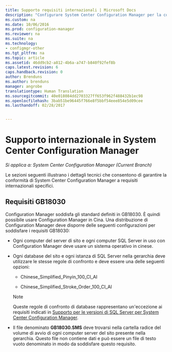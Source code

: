 ```yaml
---
title: Supporto requisiti internazionali | Microsoft Docs
description: "Configurare System Center Configuration Manager per la conformità a requisiti internazionali specifici."
ms.custom: na
ms.date: 10/06/2016
ms.prod: configuration-manager
ms.reviewer: na
ms.suite: na
ms.technology:
- configmgr-other
ms.tgt_pltfrm: na
ms.topic: article
ms.assetid: 46dd9cb2-a812-4b6a-a747-b840f92fef8b
caps.latest.revision: 6
caps.handback.revision: 0
author: Brenduns
ms.author: brenduns
manager: angrobe
translationtype: Human Translation
ms.sourcegitcommit: 40e018084dd2703327ff653f962f488432b1ec98
ms.openlocfilehash: 3bab51be96445f766e8f5bbf54eee854e5d09cee
ms.lasthandoff: 02/28/2017


---
```

# <a name="international-support-in-system-center-configuration-manager"></a>Supporto internazionale in System Center Configuration Manager

*Si applica a: System Center Configuration Manager (Current Branch)*

Le sezioni seguenti illustrano i dettagli tecnici che consentono di garantire la conformità di System Center Configuration Manager a requisiti internazionali specifici.  

## <a name="gb18030-requirements"></a>Requisiti GB18030  
 Configuration Manager soddisfa gli standard definiti in GB18030. È quindi possibile usare Configuration Manager in Cina. Una distribuzione di Configuration Manager deve disporre delle seguenti configurazioni per soddisfare i requisiti GB18030:  

-   Ogni computer del server di sito e ogni computer SQL Server in uso con Configuration Manager deve usare un sistema operativo in cinese.  

-   Ogni database del sito e ogni istanza di SQL Server nella gerarchia deve utilizzare le stesse regole di confronto e deve essere una delle seguenti opzioni:  

    -   Chinese_Simplified_Pinyin_100_CI_AI  

    -   Chinese_Simplified_Stroke_Order_100_CI_AI  

    > [!NOTE]  
    >  Queste regole di confronto di database rappresentano un'eccezione ai requisiti indicati in [Supporto per le versioni di SQL Server per System Center Configuration Manager](../../../core/plan-design/configs/support-for-sql-server-versions.md).  

-   Il file denominato **GB18030.SMS** deve trovarsi nella cartella radice del volume di avvio di ogni computer server del sito presente nella gerarchia. Questo file non contiene dati e può essere un file di testo vuoto denominato in modo da soddisfare questo requisito.  


